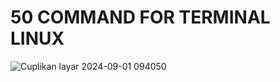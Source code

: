 # 50 COMMAND FOR TERMINAL LINUX
![Cuplikan layar 2024-09-01 094050](https://github.com/user-attachments/assets/d0f82481-baa7-4a09-84c7-150be31eee45)


